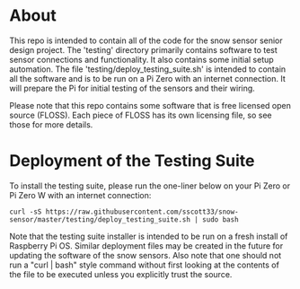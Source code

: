 # About
This repo is intended to contain all of the code for the snow sensor senior
design project. The 'testing' directory primarily contains software to test
sensor connections and functionality. It also contains some initial setup
automation. The file 'testing/deploy_testing_suite.sh' is intended to contain
all the software and is to be run on a Pi Zero with an internet connection. It
will prepare the Pi for initial testing of the sensors and their wiring.

Please note that this repo contains some software that is free licensed open
source (FLOSS). Each piece of FLOSS has its own licensing file, so see those
for more details.

# Deployment of the Testing Suite
To install the testing suite, please run the one-liner below on your Pi Zero or
Pi Zero W with an internet connection:
```
curl -sS https://raw.githubusercontent.com/sscott33/snow-sensor/master/testing/deploy_testing_suite.sh | sudo bash
```
Note that the testing suite installer is intended to be run on a fresh install
of Raspberry Pi OS. Similar deployment files may be created in the future for
updating the software of the snow sensors. Also note that one should not run a
"curl | bash" style command without first looking at the contents of the file
to be executed unless you explicitly trust the source.
